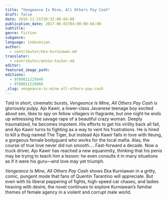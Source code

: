 ```yaml
---
title: "Vengeance Is Mine, All Others Pay Cash"
draft: false
date: 2016-11-21T20:32:00-04:00
publication_date: 2017-08-01T04:00:00-04:00
subtitle:
genre: fiction
subgenre:
language: indonesian
author:
  - contributor/eka-kurniawan.md
translator:
  - contributor/annie-tucker.md
editor:
featured_image_path:
editions:
  - 9780811225649
  - 9780811226066
_slug: vengeance-is-mine-all-others-pay-cash
---
```


Told in short, cinematic bursts, _Vengeance Is Mine, All Others Pay Cash_ is gloriously pulpy. Ajo Kawir, a lower-class Javanese teenage boy excited about sex, likes to spy on fellow villagers in flagrante, but one night he ends up witnessing the savage rape of a beautiful crazy woman. Deeply traumatized, he becomes impotent. His efforts to get his virility back all fail, and Ajo Kawir turns to fighting as a way to vent his frustrations. He is hired to kill a thug named The Tiger, but instead Ajo Kawir falls in love with Iteung, a gorgeous female bodyguard who works for the local mafia. Alas, the course of true love never did run smooth.... Fast-forward a decade. Now a truck driver, Ajo Kawir has reached a new equanimity, thinking that his penis may be trying to teach him a lesson: he even consults it in many situations as if it were his guru—and love may yet triumph.

_Vengeance Is Mine, All Others Pay Cash_ shows Eka Kurniawan in a gritty, comic, pungent mode that fans of Quentin Tarantino will appreciate. But even with its liberal peppering of fights, high-speed car chases, and ladies heaving with desire, the novel continues to explore Kurniawan’s familiar themes of female agency in a violent and corrupt male world.

